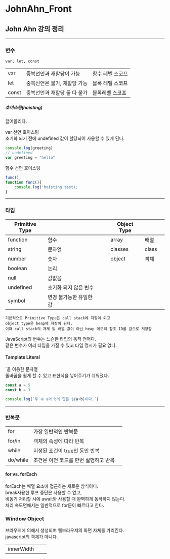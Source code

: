 # JohnAhn_Front

## John Ahn 강의 정리 
---

### 변수
``` 
var, let, const
```

||||
|---|---|---|
| var | 중복선언과 재할당이 가능  | 함수 레벨 스코프 |
| let | 중복선언은 불가, 재할당 가능 | 믈록 레벨 스코프 |
| const | 중복선언과 재할당 둘 다 불가 | 블록레벨 스코프 |

##### 호이스팅(hoisting)
끌어올리다.      
     
var 선언 호이스팅       
초기화 되기 전에 undefined 값이 할당되어 사용할 수 있게 된다.
```javascript
console.log(greeting)
// undefined
var greeting = "hello"
```

함수 선언 호이스팅
```javascript
func();
function func(){
    console.log('hoisting test);
}
```
---
### 타입
|Primitive Type||||Object Type|||
|---|---|---|---|---|---|---|
|function| 함수| | |array | 배열 |
|string | 문자열 | | |classes | class |
|number | 숫자 | | |object | 객체 |
|boolean | 논리 |
|null | 값없음 |
|undefined | 초기화 되지 않은 변수|
|symbol| 변경 불가능한 유일한 값|

    기본적으로 Primitive Type은 call stack에 저장이 되고
    object type은 heap에 저장이 된다.
    이때 call stack의 개체 및 배열 값이 아닌 heap 메모리 참조 ID를 값으로 저장함

JavaScript의 변수는 느슨한 타입의 동적 언어다.  
같은 변수가 여러 타입을 가질 수 있고 
타입 명시가 필요 없다. 

#### Tamplate Literal
`을 이옹한 문자열   
줄바꿈을 쉽게 할 수 있고 표현식을 넣어주기가 쉬워졌다.

``` javascript
const a = 5
const b = 3

console.log(`두 수 a와 b의 합은 ${a+b}이다.`)
```

------

### 반복문

||||
|---|---|---|
| for | 가장 일반적인 반복문 |
| for/in | 객체의 속성에 따라 반복 |
| while | 지정된 조건이 true인 동안 반복 |
| do/while | 조건문 이전 코드를 한번 실행하고 반복 |

#### for vs. forEach

forEach는 배열 요소에 접근하는 새로운 방식이다.     
break사용한 루프 중단은 사용할 수 없고,     
비동기 처리할 시에 await와 사용할 때 완벽하게 동작하지 않는다.  
처리 속도면에서는 일반적으로 for문이 빠르다고 한다.

### Window Object
브라우저에 의해서 생성되며 웹브라우저의 화면 자체를 가리킨다.       
javascript의 객체가 아니다.

||||
|---|---|---|
|innerWidth |
